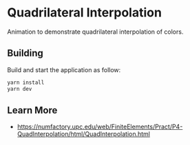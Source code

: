 # Quadrilateral Interpolation

Animation to demonstrate quadrilateral interpolation of colors.

## Building

Build and start the application as follow:

```bash
yarn install
yarn dev
```

## Learn More

* https://numfactory.upc.edu/web/FiniteElements/Pract/P4-QuadInterpolation/html/QuadInterpolation.html
